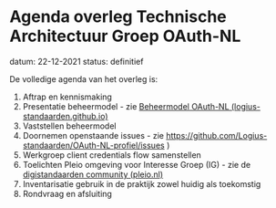 # Agenda overleg Technische Architectuur Groep OAuth-NL

datum: 22-12-2021
status: definitief



De volledige agenda van het overleg is:
1.	Aftrap en kennismaking
2.	Presentatie beheermodel - zie [Beheermodel OAuth-NL (logius-standaarden.github.io)](https://logius-standaarden.github.io/OAuth-Beheermodel/)
3.	Vaststellen beheermodel
4.	Doornemen openstaande issues - zie https://github.com/Logius-standaarden/OAuth-NL-profiel/issues )
5.	Werkgroep client credentials flow samenstellen
6.	Toelichten Pleio omgeving voor Interesse Groep (IG) - zie de [digistandaarden community (pleio.nl)](https://digistandaarden.pleio.nl/groups/view/20c41e94-9a56-423e-b8fb-14a62355858f/api-standaarden)
7.	Inventarisatie gebruik in de praktijk zowel huidig als toekomstig
8.	Rondvraag en afsluiting
